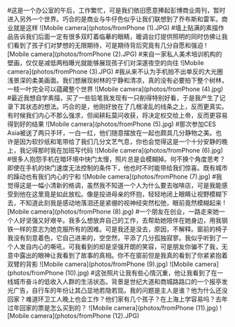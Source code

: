 #这是一个办公室的午后，工作繁忙，可是我们依旧愿意捧起彭博商业周刊，暂时进入另外一个世界。巧合的是商业与牛仔色似乎让我们联想到了乔布斯和雷军。商业就是这样
![Mobile camera](photos/fromPhone (1).JPG)
#墙上贴满的素描作品告诉我们后面一定有很多双盯着临摹的眼睛，暖调台灯提供照明的同时仿佛让我们看到了孩子们对梦想的无限期待，可是期待背后究竟有几分自愿和强迫
![Mobile camera](photos/fromPhone (2).JPG)
#来自一家私人美术培训机构的壁画，仅仅是减低两档曝光就能够展现孩子们对深邃夜空的向往
![Mobile camera](photos/fromPhone (3).JPG)
#我从来不认为手机拍不出单反的大光圈浅景深的柔美画面。我们想展现树林的宁静和清凉，真的没有必要拍下整个树林，一枝一叶完全可以蕴藏整个世界
![Mobile camera](photos/fromPhone (4).jpg)
#最近我想自学素描，买了一些铅笔我发现有一只削得特别好看，于是我产生了记录下其状态的想法。巧合的是，他刚好放在了几根凌乱的线条之上，反而更真实。有时候我们内心不那么强求，但闻耕耘莫问收获，将决定权交给上帝，反而更容易得到好的结果
![Mobile camera](photos/fromPhone (5).jpg)
#那次参加CES Asia被送了两只手环，一白一红，他们随意摆放在一起也颇具几分静物之美。也许是因为软抄纸和笔带给了我们几分文艺气息，你也会觉得这是一个十分安静的晚上，我记得那时我在加班写代码
![Mobile camera](photos/fromPhone (6).jpg)
#很多人抱怨手机在暗环境中快门太慢，照片总是会模糊掉。何不换个角度思考？即使在手机的快门速度无法控制的条件下，他也时不时能带给我们惊喜。既有城市的躁动也有我们内心的宁和
![Mobile camera](photos/fromPhone (7).jpg)
#我觉得这是一幅小清新的格调，虽然我不知道一个人为什么要去咖啡店，可是我能感受到他在这里竟是如此放松。像是投进母亲的怀抱，轻轻地闭上眼睛让视野模糊下去，不知道此刻我是感动地落泪还是紧绷的视神经突然松弛，眼前竟然模糊起来
![Mobile camera](photos/fromPhone (8).jpg)
#一个朋友在创业，一路走来她一个人好坚强又好艰辛。我多么想放弃自己的工作，去帮助她陪伴在她身边，用我钢铁一样的意志为她克服所有的困难。可是我还是没去，原因，不解释。窗前的椅子我没有刻意着色，它自己进来的，空空然，平添了几分孤独寂寥。我似乎听到了一个人发自内心的嘶吼，可我看到的却是坚强开朗的笑容，可是朋友你骗不了我，无意中露出的眼神让我看到了故事的真相。你不在窗前但是我真的看到了你紧紧抱着双臂的背影
![Mobile camera](photos/fromPhone (9).jpg)
![Mobile camera](photos/fromPhone (10).jpg)
#这张照片让我有些心情沉重，他让我看到了在一线城市奋斗的低收入人群的生活状态。背景是世纪大道和商城路路口的一个报亭发光广告，自行车的年份让其凸显地若隐若现。我的问题是主人是谁？他为什么还没回家？难道环卫工人晚上也会工作？他们家有几个孩子？在上海上学容易吗？去年过年回家的票是怎么买到的？
![Mobile camera](photos/fromPhone (11).jpg)
![Mobile camera](photos/fromPhone (12).JPG)
